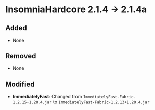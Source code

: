 # InsomniaHardcore 2.1.4 -> 2.1.4a

## Added
- None
## Removed
- None
## Modified

- **ImmediatelyFast**: Changed from `ImmediatelyFast-Fabric-1.2.15+1.20.4.jar` to `ImmediatelyFast-Fabric-1.2.13+1.20.4.jar`